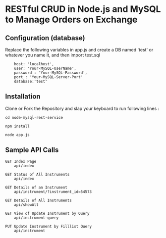 RESTful CRUD in Node.js and MySQL to Manage Orders on Exchange
=================================

## Configuration (database)
Replace the following variables in app.js and create a DB named 'test' or whatever you name it, and then import test.sql

        host: 'localhost',
        user: 'Your-MySQL-UserName',
        password : 'Your-MySQL-Password',
        port : 'Your-MySQL-Server-Port'
        database:'test'

## Installation
Clone or Fork the Repository and slap your keyboard to run following lines :

    cd node-mysql-rest-service

    npm install

    node app.js

## Sample API Calls

    GET Index Page
        api/index

    GET Status of All Instruments
        api/index

    GET Details of an Instrument
        api/instrument/?instrument_id=54573

    GET Details of All Instruments
        api/showAll

    GET View of Update Instrument by Query
        api/instrument-query

    PUT Update Instrument by Filllist Query
        api/instrument

